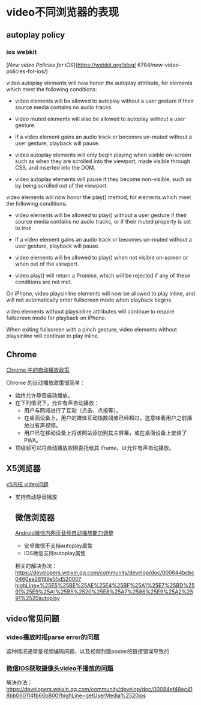 # video不同浏览器的表现

## autoplay policy

### ios webkit 

[*New video Policies for iOS*](https://webkit.org/blog/
6784/new-video-policies-for-ios/)

video autoplay elements will now honor the autoplay attribute, for elements which meet the following conditions:
- video elements will be allowed to autoplay without a user gesture if their source media contains no audio tracks.

- video muted elements will also be allowed to autoplay without a user gesture.

- If a video element gains an audio track or becomes un-muted without a user gesture, playback will pause.

- video autoplay elements will only begin playing when visible on-screen such as when they are scrolled into the viewport, made visible through CSS, and inserted into the DOM.

- video autoplay elements will pause if they become non-visible, such as by being scrolled out of the viewport.

video elements will now honor the play() method, for elements which meet the following conditions:

- video elements will be allowed to play() without a user gesture if their source media contains no audio tracks, or if their muted property is set to true.

- If a video element gains an audio track or becomes un-muted without a user gesture, playback will pause.

- video elements will be allowed to play() when not visible on-screen or when out of the viewport.

- video.play() will return a Promise, which will be rejected if any of these conditions are not met.

On iPhone, video playsinline elements will now be allowed to play inline, and will not automatically enter fullscreen mode when playback begins.

video elements without playsinline attributes will continue to require fullscreen mode for playback on iPhone.

When exiting fullscreen with a pinch gesture, video elements without playsinline will continue to play inline.

## Chrome

[Chrome 中的自动播放政策](https://developer.chrome.com/blog/autoplay?hl=zh-cn)

Chrome 的自动播放政策很简单：

- 始终允许静音自动播放。
- 在下列情况下，允许有声自动播放：
   - 用户与网域进行了互动（点击、点按等）。
   - 在桌面设备上，用户的媒体互动指数阈值已经超过，这意味着用户之前播放过有声视频。
   - 用户已在移动设备上将该网站添加到其主屏幕，或在桌面设备上安装了 PWA。
- 顶级帧可以将自动播放权限委托给其 iframe，以允许有声自动播放。

## X5浏览器

[x5内核 video问题](https://x5.tencent.com/docs/questions.html)

- 支持自动静音播放

  ## 微信浏览器
  [Android微信内网页音频自动播放能力调整](https://developers.weixin.qq.com/community/develop/doc/000e640d77cfa001132a6cb8456c01?highLine=%25E5%25BE%25AE%25E4%25BF%25A1%25E7%25BD%2591%25E9%25A1%25B5%2520%25E8%25A7%2586%25E9%25A2%2591%2520autoplay)

  - 安卓微信不支持autoplay属性
  - IOS微信支持autoplay属性
 
  相关的解决办法：https://developers.weixin.qq.com/community/develop/doc/000644bcbc0460ea28199e55d52000?highLine=%25E5%25BE%25AE%25E4%25BF%25A1%25E7%25BD%2591%25E9%25A1%25B5%2520%25E8%25A7%2586%25E9%25A2%2591%2520autoplay

## video常见问题

### video播放时报parse error的问题

这种情况通常是视频编码问题，以及视频封面poster的链接错误导致的

### [微信IOS获取摄像头video不播放的问题](https://developers.weixin.qq.com/community/develop/doc/00084ef48ec418bb060114fb66b800?highLine=getUserMedia%2520ios)

解决办法： https://developers.weixin.qq.com/community/develop/doc/00084ef48ec418bb060114fb66b800?highLine=getUserMedia%2520ios
